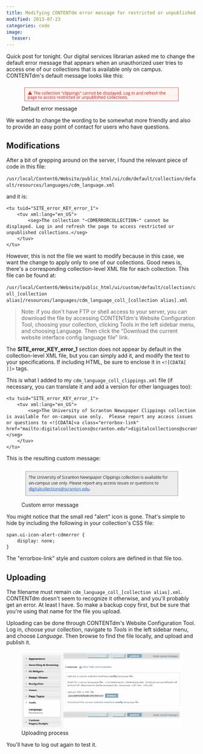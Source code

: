 ```yaml
---
title: Modifying CONTENTdm error message for restricted or unpublished collections
modified: 2013-07-23
categories: code
image:
  teaser: 
---
```


Quick post for tonight.  Our digital services librarian asked me to change the default error message that appears when an unauthorized user tries to access one of our collections that is available only on campus.  CONTENTdm's default message looks like this:

<figure>
  <a href="/images/code/default_error.gif" title="Default error message"><img src="/images/code/default_error.gif" title="Default error message"></a>
  <figcaption>Default error message</figcaption>
</figure>

We wanted to change the wording to be somewhat more friendly and also to provide an easy point of contact for users who have questions.

## Modifications

After a bit of grepping around on the server, I found the relevant piece of code in this file: 
    
`/usr/local/Content6/Website/public_html/ui/cdm/default/collection/default/resources/languages/cdm_language.xml`
    
and it is: 

```
<tu tuid="SITE_error_KEY_error_1">
    <tuv xml:lang="en_US">
        <seg>The collection "~CDMERRORCOLLECTION~" cannot be displayed. Log in and refresh the page to access restricted or unpublished collections.</seg>
    </tuv>
</tu>
```

However, this is not the file we want to modify because in this case, we want the change to apply only to one of our collections.  Good news is, there's a corresponding collection-level XML file for each collection.  This file can be found at:

`/usr/local/Content6/Website/public_html/ui/custom/default/collection/coll_[collection alias]/resources/languages/cdm_language_coll_[collection alias].xml`

> Note: if you don't have FTP or shell access to your server, you can download the file by accessing CONTENTdm's Website Configuration Tool, choosing your collection, clicking Tools in the left sidebar menu, and choosing Language.  Then click the "Download the current website interface config language file" link.

The **SITE_error_KEY_error_1** section does not appear by default in the collection-level XML file, but you can simply add it, and modify the text to your specifications. If including HTML, be sure to enclose it in `<![CDATA[ ]]>` tags.
    
This is what I added to my `cdm_language_coll_clippings.xml` file (if necessary, you can translate it and add a version for other languages too):


```
<tu tuid="SITE_error_KEY_error_1">
    <tuv xml:lang="en_US">
        <seg>The University of Scranton Newspaper Clippings collection is available for on-campus use only.  Please report any access issues or questions to <![CDATA[<a class="errorbox-link" href="mailto:digitalcollections@scranton.edu">digitalcollections@scranton.edu</a>]]>.</seg>
    </tuv>
</tu>
```

This is the resulting custom message:

<figure>
  <a href="/images/code/custom_error1.gif" title="Custom error message"><img src="/images/code/custom_error1.gif" title="Custom error message"></a>
  <figcaption>Custom error message</figcaption>
</figure>
    
You might notice that the small red "alert" icon is gone.  That's simple to hide by including the following in your collection's CSS file:

```
span.ui-icon-alert-cdmerror {   
    display: none;
}
```

The "errorbox-link" style and custom colors are defined in that file too.

## Uploading

The filename must remain `cdm_language_coll_[collection alias].xml`.  CONTENTdm doesn't seem to recognize it otherwise, and you'll probably get an error.  At least I have.  So make a backup copy first, but be sure that you're using that name for the file you upload.  
    
Uploading can be done through CONTENTdm's Website Configuration Tool.  Log in, choose your collection, navigate to *Tools* in the left sidebar menu, and choose *Language*. Then browse to find the file locally, and upload and publish it.
    
<figure>
  <a href="/images/code/xml_upload.gif" title="Uploading process"><img src="/images/code/xml_upload.gif" title="Uploading process"></a>
  <figcaption>Uploading process</figcaption>
</figure>
    
You'll have to log out again to test it.
